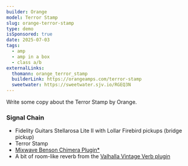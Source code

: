 ```yaml
---
builder: Orange
model: Terror Stamp
slug: orange-terror-stamp
type: demo
isSponsored: true
date: 2025-07-03
tags:
  - amp
  - amp in a box
  - class a/b
externalLinks:
  thomann: orange_terror_stamp
  builderLink: https://orangeamps.com/terror-stamp
  sweetwater: https://sweetwater.sjv.io/RGEQ3N
---
```


Write some copy about the Terror Stamp by Orange.

### Signal Chain

- Fidelity Guitars Stellarosa Lite II with Lollar Firebird pickups (bridge pickup)
- Terror Stamp
- [Mixwave Benson Chimera Plugin*](https://sweetwater.sjv.io/B0N2PL)
- A bit of room-like reverb from the [Valhalla Vintage Verb plugin](https://valhalladsp.com/shop/reverb/valhalla-vintage-verb/)
